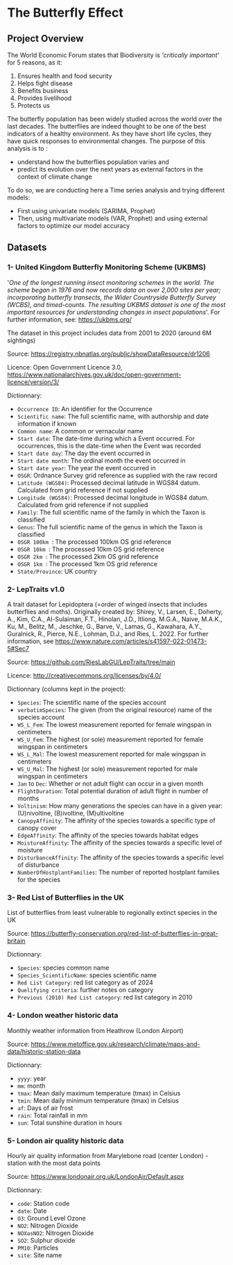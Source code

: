 # The Butterfly Effect

## Project Overview
The World Economic Forum states that Biodiversity is _'critically important'_ for 5 reasons, as it:

1. Ensures health and food security
2. Helps fight disease
3. Benefits business
4. Provides livelihood
5. Protects us

The butterfly population has been widely studied across the world over the last decades. The butterflies are indeed thought to be one of the best indicators of a healthy environment. As they have short life cycles, they have quick responses to environmental changes. The purpose of this analysis is to :
- understand how the butterflies population varies and
- predict its evolution over the next years as external factors in the context of climate change

To do so, we are conducting here a Time series analysis and trying different models:
- First using univariate models (SARIMA, Prophet)
- Then, using multivariate models (VAR, Prophet) and using external factors to optimize our model accuracy

## Datasets
### 1- __United Kingdom Butterfly Monitoring Scheme (UKBMS)__

'_One of the longest running insect monitoring schemes in the world. The scheme began in 1976 and now records data on over 2,000 sites per year; incorporating butterfly transects, the Wider Countryside Butterfly Survey (WCBS), and timed-counts. The resulting UKBMS dataset is one of the most important resources for understanding changes in insect populations_'. For further information, see: https://ukbms.org/

The dataset in this project includes data from 2001 to 2020 (around 6M sightings) 

Source: https://registry.nbnatlas.org/public/showDataResource/dr1206 

Licence: Open Government Licence 3.0, https://www.nationalarchives.gov.uk/doc/open-government-licence/version/3/ 

Dictionnary:
- `Occurrence ID`: An identifier for the Occurrence
- `Scientific name`: The full scientific name, with authorship and date information if known
- `Common name`: A common or vernacular name
- `Start date`: The date-time during which a Event occurred. For occurrences, this is the date-time when the Event was recorded
- `Start date day`: The day the event occurred in
- `Start date month`: The ordinal month the event occurred in
- `Start date year`: The year the event occurred in
- `OSGR`: Ordnance Survey grid reference as supplied with the raw record
- `Latitude (WGS84)`: Processed decimal latitude in WGS84 datum. Calculated from grid reference if not supplied
- `Longitude (WGS84)`: Processed decimal longitude in WGS84 datum. Calculated from grid reference if not supplied
- `Family`: The full scientific name of the family in which the Taxon is classified
- `Genus`: The full scientific name of the genus in which the Taxon is classified
- `OSGR 100km `: The processed 100km OS grid reference
- `OSGR 10km `: The processed 10km OS grid reference
- `OSGR 2km `: The processed 2km OS grid reference
- `OSGR 1km `: The processed 1km OS grid reference
- `State/Province`: UK country


### 2- __LepTraits v1.0__

A trait dataset for Lepidoptera (=order of winged insects that includes butterflies and moths). Originally created by:
Shirey, V., Larsen, E., Doherty, A., Kim, C.A., Al-Sulaiman, F.T., Hinolan, J.D., Itliong, M.G.A., Naive, M.A.K., Ku, M., Belitz, M., Jeschke, G., Barve, V., Lamas, G., Kawahara, A.Y., Guralnick, R., Pierce, N.E., Lohman, D.J., and Ries, L. 2022. For further information, see https://www.nature.com/articles/s41597-022-01473-5#Sec7

Source: https://github.com/RiesLabGU/LepTraits/tree/main

Licence: http://creativecommons.org/licenses/by/4.0/ 

Dictionnary (columns kept in the project): 
- `Species`: The scientific name of the species account
- `verbatimSpecies`: The given (from the original resource) name of the species account
- `WS_L_Fem`: The lowest measurement reported for female wingspan in centimeters
- `WS_U_Fem`: The highest (or sole) measurement reported for female wingspan in centimeters
- `WS_L_Mal`: The lowest measurement reported for male wingspan in centimeters
- `WS_U_Mal`: The highest (or sole) measurement reported for male wingspan in centimeters
- `Jan` to `Dec`: Whether or not adult flight can occur in a given month
- `FlightDuration`: Total potential duration of adult flight in number of months
- `Voltinism`: How many generations the species can have in a given year: (U)nivoltine, (B)ivoltine, (M)ultivoltine
- `CanopyAffinity`: The affinity of the species towards a specific type of canopy cover
- `EdgeAffinity`: The affinity of the species towards habitat edges
- `MoistureAffinity`: The affinity of the species towards a specific level of moisture
- `DisturbanceAffinity`: The affinity of the species towards a specific level of disturbance
- `NumberOfHostplantFamilies`: The number of reported hostplant families for the species


### 3- __Red List of Butterflies in the UK__

List of butterflies from least vulnerable to regionally extinct species in the UK

Source: https://butterfly-conservation.org/red-list-of-butterflies-in-great-britain 

Dictionnary:
- `Species`: species common name
- `Species_ScientificName`: species scientific name
- `Red List Category`: red list category as of 2024
- `Quelifying criteria`: further notes on category
- `Previous (2010) Red List category`: red list category in 2010

### 4- __London weather historic data__

Monthly weather information from Heathrow (London Airport)

Source: https://www.metoffice.gov.uk/research/climate/maps-and-data/historic-station-data 

Dictionnary:
- `yyyy`: year
- `mm`: month
- `tmax`: Mean daily maximum temperature (tmax) in Celsius
- `tmin`: Mean daily minimum temperature (tmax) in Celsius
- `af`: Days of air frost
- `rain`: Total rainfall in mm
- `sun`: Total sunshine duration in hours


### 5- __London air quality historic data__

Hourly air quality information from Marylebone road (center London) - station with the most data points

Source: https://www.londonair.org.uk/LondonAir/Default.aspx

Dictionnary:
- `code`: Station code
- `date`: Date
- `O3`: Ground Level Ozone
- `NO2`: Nitrogen Dioxide
- `NOXasNO2`: Nitrogen Dioxide
- `SO2`: Sulphur dioxide
- `PM10`: Particles
- `site`: Site name

